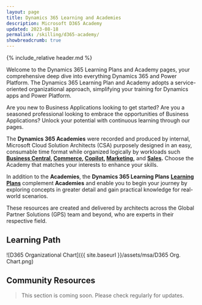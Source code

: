 ```yaml
---
layout: page
title: Dynamics 365 Learning and Academies
description: Microsoft D365 Academy
updated: 2023-08-18
permalink: /skilling/d365-academy/
showbreadcrumb: true
---
```

{% include_relative header.md %}

Welcome to the Dynamics 365 Learning Plans and Academy pages, your comprehensive deep dive into everything Dynamics 365 and Power Platform. The Dynamics 365 Learning Plan and Academy adopts a service-oriented organizational approach, simplifying your training for Dynamics apps and Power Platform.

Are you new to Business Applications looking to get started? Are you a seasoned professional looking to embrace the opportunities of Business Applications? Unlock your potential with continuous learning through our pages. 

The **Dynamics 365 Academies** were recorded and produced by internal, Microsoft Cloud Solution Architects (CSA) purposely designed in an easy, consumable time format while organized logically by workloads such **[Business Central](/PartnerResources/skilling/d365-academy/business-central-academy/), [Commerce](/PartnerResources/skilling/d365-academy/d365-commerce-academy/), [Copilot](/PartnerResources/skilling/d365-academy/d365-copilot-academy), [Marketing](/PartnerResources/skilling/d365-academy/d365-marketing-academy),** and **[Sales](/PartnerResources/skilling/d365-academy/d365-sales-academy).** Choose the Academy that matches your interests to enhance your skills.

In addition to the **Academies**, the **Dynamics 365 Learning Plans** **[Learning Plans](/PartnerResources/skilling/d365-academy/business-applications)** complement  **Academies** and enable you to begin your journey by exploring concepts in greater detail and gain practical knowledge for real-world scenarios.

These resources are created and delivered by architects across the Global Partner Solutions (GPS) team and beyond, who are experts in their respective field.

## Learning Path
![D365 Organizational Chart]({{ site.baseurl }}/assets/msa/D365 Org. Chart.png)


## Community Resources

> This section is coming soon. Please check regularly for updates.
